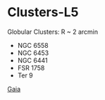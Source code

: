 # Clusters-L5

 Globular Clusters: R ~ 2 arcmin
 * NGC 6558
 * NGC 6453 
 * NGC 6441
 * FSR 1758
 * Ter 9


[Gaia](https://gea.esac.esa.int/archive/)
